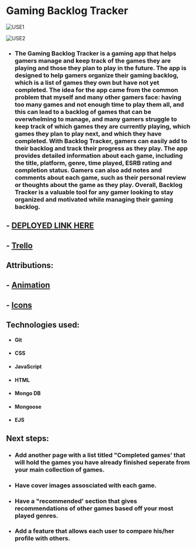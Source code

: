 # Gaming Backlog Tracker

![USE1](https://user-images.githubusercontent.com/110790998/234598691-8a649d31-d49b-41c1-a96b-39f593382a67.png)

![USE2](https://user-images.githubusercontent.com/110790998/234598785-b35eef91-c7b9-4d46-839b-d772201bbb88.png)


- ### The Gaming Backlog Tracker is a gaming app that helps gamers manage and keep track of the games they are playing and those they plan to play in the future. The app is designed to help gamers organize their gaming backlog, which is a list of games they own but have not yet completed. The idea for the app came from the common problem that myself and many other gamers face: having too many games and not enough time to play them all, and this can lead to a backlog of games that can be overwhelming to manage, and many gamers struggle to keep track of which games they are currently playing, which games they plan to play next, and which they have completed. With Backlog Tracker, gamers can easily add to their backlog and track their progress as they play. The app provides detailed information about each game, including the title, platform, genre, time played, ESRB rating and completion status. Gamers can also add notes and comments about each game, such as their personal review or thoughts about the game as they play. Overall, Backlog Tracker is a valuable tool for any gamer looking to stay organized and motivated while managing their gaming backlog.

## - [DEPLOYED LINK HERE]()
## - [Trello](https://trello.com/b/rb9Mg7hO/gaming-backlog-tracker)

## Attributions:
## - [Animation](https://dev.to/webdeasy/top-20-css-buttons-animations-f41)
## - [Icons](https://fontawesome.com/v4/icons/)

## Technologies used:

- #### Git
- #### CSS
- #### JavaScript
- #### HTML 
- #### Mongo DB
- #### Mongoose
- #### EJS


## Next steps: 
- ### Add another page with a list titled "Completed games' that will hold the games you have already finished seperate from your main collection of games.
- ### Have cover images assosciated with each game.
- ### Have a "recommended' section that gives recommendations of other games based off your most played genres.
- ### Add a feature that allows each user to compare his/her profile with others.

